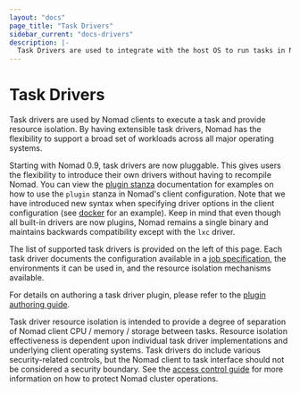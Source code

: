 ```yaml
---
layout: "docs"
page_title: "Task Drivers"
sidebar_current: "docs-drivers"
description: |-
  Task Drivers are used to integrate with the host OS to run tasks in Nomad.
---
```


# Task Drivers

Task drivers are used by Nomad clients to execute a task and provide resource
isolation. By having extensible task drivers, Nomad has the flexibility to
support a broad set of workloads across all major operating systems.

Starting with Nomad 0.9, task drivers are now pluggable. This gives users the
flexibility to introduce their own drivers without having to recompile Nomad.
You can view the [plugin stanza][plugin] documentation for examples on how to
use the `plugin` stanza in Nomad's client configuration. Note that we have
introduced new syntax when specifying driver options in the client configuration
(see [docker][docker_plugin] for an example). Keep in mind that even though all
built-in drivers are now plugins, Nomad remains a single binary and maintains
backwards compatibility except with the `lxc` driver. 

The list of supported task drivers is provided on the left of this page. Each
task driver documents the configuration available in a [job
specification](/docs/job-specification/index.html), the environments it can be
used in, and the resource isolation mechanisms available.

For details on authoring a task driver plugin, please refer to the [plugin
authoring guide][plugin_guide].

Task driver resource isolation is intended to provide a degree of separation of
Nomad client CPU / memory / storage between tasks. Resource isolation
effectiveness is dependent upon individual task driver implementations and
underlying client operating systems. Task drivers do include various
security-related controls, but the Nomad client to task interface should not be
considered a security boundary. See the [access control guide][acl_guide] for
more information on how to protect Nomad cluster operations.

[plugin]: /docs/configuration/plugin.html
[docker_plugin]: /docs/drivers/docker.html#client-requirements
[plugin_guide]: /docs/internals/plugins/index.html
[acl_guide]: https://www.nomadproject.io/guides/security/acl.html
